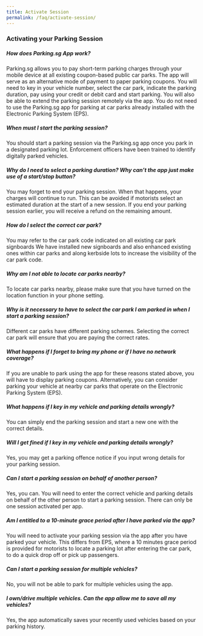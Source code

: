 ```yaml
---
title: Activate Session
permalink: /faq/activate-session/
---
```

### Activating your Parking Session
##### How does Parking.sg App work?
Parking.sg allows you to pay short-term parking charges through your mobile device at all existing coupon-based public car parks. The app will serve as an alternative mode of payment to paper parking coupons. You will need to key in your vehicle number, select the car park, indicate the parking duration, pay using your credit or debit card and start parking. You will also be able to extend the parking session remotely via the app. You do not need to use the Parking.sg app for parking at car parks already installed with the Electronic Parking System (EPS).

##### When must I start the parking session?
You should start a parking session via the Parking.sg app once you park in a designated parking lot. Enforcement officers have been trained to identify digitally parked vehicles.

##### Why do I need to select a parking duration? Why can’t the app just make use of a start/stop button?
You may forget to end your parking session. When that happens, your charges will continue to run. This can be avoided if motorists select an estimated duration at the start of a new session. If you end your parking session earlier, you will receive a refund on the remaining amount.

##### How do I select the correct car park?
You may refer to the car park code indicated on all existing car park signboards We have installed new signboards and also enhanced existing ones within car parks and along kerbside lots to increase the visibility of the car park code.

##### Why am I not able to locate car parks nearby?
To locate car parks nearby, please make sure that you have turned on the location function in your phone setting.

##### Why is it necessary to have to select the car park I am parked in when I start a parking session?
Different car parks have different parking schemes. Selecting the correct car park will ensure that you are paying the correct rates.

##### What happens if I forget to bring my phone or if I have no network coverage?
If you are unable to park using the app for these reasons stated above, you will have to display parking coupons. Alternatively, you can consider parking your vehicle at nearby car parks that operate on the Electronic Parking System (EPS).

##### What happens if I key in my vehicle and parking details wrongly?
You can simply end the parking session and start a new one with the correct details.

##### Will I get fined if I key in my vehicle and parking details wrongly?
Yes, you may get a parking offence notice if you input wrong details for your parking session.

##### Can I start a parking session on behalf of another person?
Yes, you can. You will need to enter the correct vehicle and parking details on behalf of the other person to start a parking session. There can only be one session activated per app.

##### Am I entitled to a 10-minute grace period after I have parked via the app?
You will need to activate your parking session via the app after you have parked your vehicle. This differs from EPS, where a 10 minutes grace period is provided for motorists to locate a parking lot after entering the car park, to do a quick drop off or pick up passengers.

##### Can I start a parking session for multiple vehicles?
No, you will not be able to park for multiple vehicles using the app.

##### I own/drive multiple vehicles. Can the app allow me to save all my vehicles?
Yes, the app automatically saves your recently used vehicles based on your parking history.